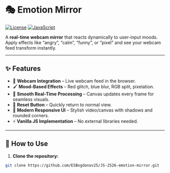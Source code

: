 # 🎭 Emotion Mirror

[![License](https://img.shields.io/badge/License-MIT-blue.svg)](LICENSE) [![JavaScript](https://img.shields.io/badge/JavaScript-ES6-yellow.svg)](https://developer.mozilla.org/en-US/docs/Web/JavaScript)

A **real-time webcam mirror** that reacts dynamically to user-input moods. Apply effects like “angry”, “calm”, “funny”, or “pixel” and see your webcam feed transform instantly.  

---

## ✨ Features

- 🎥 **Webcam Integration** – Live webcam feed in the browser.  
- 🖌️ **Mood-Based Effects** – Red glitch, blue blur, RGB split, pixelation.  
- 🔄 **Smooth Real-Time Processing** – Canvas updates every frame for seamless visuals.  
- 🧰 **Reset Button** – Quickly return to normal view.  
- 🎨 **Modern Responsive UI** – Stylish video/canvas with shadows and rounded corners.  
- ⚡ **Vanilla JS Implementation** – No external libraries needed.

---

## 🚀 How to Use

1. **Clone the repository:**
```bash
git clone https://github.com/ESBogdanov25/JS-2526-emotion-mirror.git
